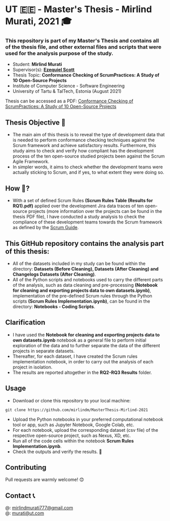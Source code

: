 # **UT 🇪🇪 - Master's Thesis - Mirlind Murati, 2021 🎓**

### This repository is part of my Master's Thesis and contains all of the thesis file, and other external files and scripts that were used for the analysis purpose of the study.

- Student: **Mirlind Murati**
- Supervisor(s): **[Ezequiel Scott](https://ezequielscott.github.io/)**
- Thesis Topic: **Conformance Checking of ScrumPractices: A Study of 10 Open-Source Projects**
- Institute of Computer Science - Software Engineering
- University of Tartu & TalTech, Estonia (August 2021)


Thesis can be accessed as a PDF: [Conformance Checking of ScrumPractices: A Study of 10 Open-Source Projects](https://github.com/mirlindm/MasterThesis-Mirlind-2021)

## Thesis Objective 🎯
- The main aim of this thesis is to reveal the type of development data that is needed to perform conformance checking techniques against the Scrum framework and achieve satisfactory results. Furthermore, this study aims to check and verify how compliant has the development process of the ten open-source studied projects been against the Scrum Agile Framework. 
- In simpler words, it aims to check whether the development teams were actually sticking to Scrum, and if yes, to what extent they were doing so.

## How 🤔? 
- With a set of defined Scrum Rules **(Scrum Rules Table (Results for RQ1).pdf)** applied over the development Jira data traces of ten open-source projects (more information over the projects can be found in the thesis PDF file), I have conducted a study analysis to check the compliance of these development teams towards the Scrum framework as defined by the [Scrum Guide](https://www.scrum.org/resources/scrum-guide).


## This GitHub repository contains the analysis part of this thesis:
- All of the datasets included in my study can be found within the directory: **Datasets (Before Cleaning), Datasets (After Cleaning) and Changelogs Datasets (After Cleaning)**.
- All of the Python scripts and notebooks used to carry the different parts of the analysis, such as data cleaning and pre-processing **(Notebook for cleaning and exporting projects data to own datasets.ipynb)**, implementation of the pre-defined Scrum rules through the Python scripts **(Scrum Rules Implementation.ipynb)**, can be found in the directory: **Notebooks - Coding Scripts**.

## Clarification
- I have used the **Notebook for cleaning and exporting projects data to own datasets.ipynb** notebook as a general file to perform initial exploration of the data and to further separate the data of the different projects in separate datasets. 
- Thereafter, for each dataset, I have created the Scrum rules implementation notebook, in order to carry out the analysis of each project in isolation.
- The results are reported altogether in the **RQ2-RQ3 Results** folder.

## Usage
- Download or clone this repository to your local machine: 
```
git clone https://github.com/mirlindm/MasterThesis-Mirlind-2021
``` 
- Upload the Python notebooks in your preferred computational notebook tool or app, such as Jupyter Notebook, Google Colab, etc.
- For each notebook, upload the corresponding dataset (csv file) of the respective open-source project, such as Nexus, XD, etc.
- Run all of the code cells within the notebook **Scrum Rules Implementation.ipynb**.
- Check the outputs and verify the results. 🥳


## Contributing
Pull requests are warmly welcome! 😊 


## Contact  📞
@: mirlindmurati777@gmail.com <br/>
@: murati@ut.com
